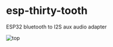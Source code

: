 # esp-thirty-tooth
ESP32 bluetooth to I2S aux audio adapter

![top](/other%20resources/images/esp32th_top.jpg)
